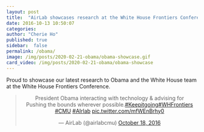 ```yaml
---
layout: post
title:  "AirLab showcases research at the White House Frontiers Conference"
date: 2016-10-13 10:50:07
categories: 
author: "Cherie Ho"
published: true
sidebar:  false
permalink: /obama/
image: /img/posts/2020-02-21-obama/obama-showcase.gif
card_video: /img/posts/2020-02-21-obama/obama-showcase
---
```



Proud to showcase our latest research to Obama and the White House team at the White House Frontiers Conference.  

<center>
<blockquote class="twitter-tweet"><p lang="en" dir="ltr">President Obama interacting with technology &amp; advising for <br>Pushing the bounds wherever possible.<a href="https://twitter.com/hashtag/Keepitgoing?src=hash&amp;ref_src=twsrc%5Etfw">#Keepitgoing</a><a href="https://twitter.com/hashtag/WHFrontiers?src=hash&amp;ref_src=twsrc%5Etfw">#WHFrontiers</a> <a href="https://twitter.com/hashtag/CMU?src=hash&amp;ref_src=twsrc%5Etfw">#CMU</a> <a href="https://twitter.com/hashtag/AIrlab?src=hash&amp;ref_src=twsrc%5Etfw">#AIrlab</a> <a href="https://t.co/mfWEnBrhy0">pic.twitter.com/mfWEnBrhy0</a></p>&mdash; AirLab (@airlabcmu) <a href="https://twitter.com/airlabcmu/status/788530039444819968?ref_src=twsrc%5Etfw">October 18, 2016</a></blockquote> <script async src="https://platform.twitter.com/widgets.js" charset="utf-8"></script> 
</center>